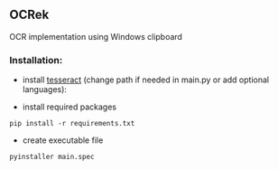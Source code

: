 ## OCRek
OCR implementation using Windows clipboard

### Installation:

- install [tesseract](https://tesseract-ocr.github.io/tessdoc/Installation.html  "tesseract doc") (change path if needed in main.py or add optional languages):

- install required packages

```pip install -r requirements.txt```

- create executable file

```pyinstaller main.spec```

